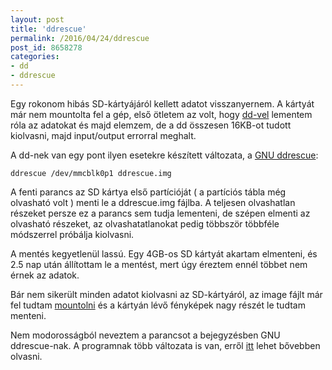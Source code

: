 ```yaml
---
layout: post
title: 'ddrescue'
permalink: /2016/04/24/ddrescue
post_id: 8658278
categories: 
- dd
- ddrescue
---
```


Egy rokonom hibás SD-kártyájáról kellett adatot visszanyernem. A kártyát már nem mountolta fel a gép, első ötletem az volt, hogy 
[dd-vel](http://commandline.blog.hu/2011/11/13/dd_merevlemez_backup) lementem róla az adatokat és majd elemzem, de a dd összesen 16KB-ot tudott kiolvasni, majd input/output errorral meghalt.

A dd-nek van egy pont ilyen esetekre készített változata, a 
[GNU ddrescue](https://www.gnu.org/software/ddrescue/):

```
ddrescue /dev/mmcblk0p1 ddrescue.img
```

A fenti parancs az SD kártya első partícióját ( a partíciós tábla még olvasható volt ) menti le a ddrescue.img fájlba. A teljesen olvashatlan részeket persze ez a parancs sem tudja lementeni, de szépen elmenti az olvasható részeket, az olvashatatlanokat pedig többször többféle módszerrel próbálja kiolvasni.

A mentés kegyetlenül lassú. Egy 4GB-os SD kártyát akartam elmenteni, és 2.5 nap után állítottam le a mentést, mert úgy éreztem ennél többet nem érnek az adatok.

Bár nem sikerült minden adatot kiolvasni az SD-kártyáról, az image fájlt már fel tudtam 
[mountolni](http://commandline.blog.hu/2010/06/06/iso_mount) és a kártyán lévő fényképek nagy részét le tudtam menteni.

Nem modorosságból neveztem a parancsot a bejegyzésben GNU ddrescue-nak. A programnak több változata is van, erről 
[itt](http://askubuntu.com/a/211579) lehet bővebben olvasni.